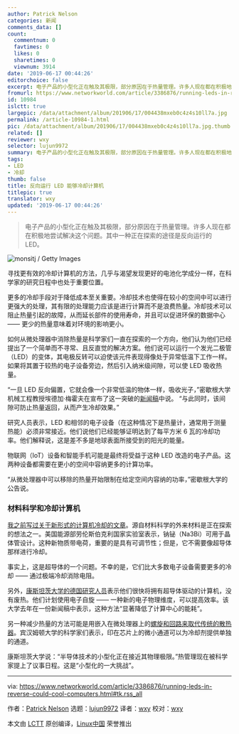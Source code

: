 ```yaml
---
author: Patrick Nelson
categories: 新闻
comments_data: []
count:
  commentnum: 0
  favtimes: 0
  likes: 0
  sharetimes: 0
  viewnum: 3914
date: '2019-06-17 00:44:26'
editorchoice: false
excerpt: 电子产品的小型化正在触及其极限，部分原因在于热量管理。许多人现在都在积极地尝试解决这个问题。其中一种正在探索的途径是反向运行的 LED。
fromurl: https://www.networkworld.com/article/3386876/running-leds-in-reverse-could-cool-computers.html
id: 10984
islctt: true
largepic: /data/attachment/album/201906/17/004438mxeb0c4z4s10ll7a.jpg
permalink: /article-10984-1.html
pic: /data/attachment/album/201906/17/004438mxeb0c4z4s10ll7a.jpg.thumb.jpg
related: []
reviewer: wxy
selector: lujun9972
summary: 电子产品的小型化正在触及其极限，部分原因在于热量管理。许多人现在都在积极地尝试解决这个问题。其中一种正在探索的途径是反向运行的 LED。
tags:
- LED
- 冷却
thumb: false
title: 反向运行 LED 能够冷却计算机
titlepic: true
translator: wxy
updated: '2019-06-17 00:44:26'
---
```



> 
> 电子产品的小型化正在触及其极限，部分原因在于热量管理。许多人现在都在积极地尝试解决这个问题。其中一种正在探索的途径是反向运行的 LED。
> 
> 
> 


![monsitj / Getty Images](/data/attachment/album/201906/17/004438mxeb0c4z4s10ll7a.jpg)


寻找更有效的冷却计算机的方法，几乎与渴望发现更好的电池化学成分一样，在科学家的研究日程中也处于重要位置。


更多的冷却手段对于降低成本至关重要。冷却技术也使得在较小的空间中可以进行更强大的处理，其有限的处理能力应该是进行计算而不是浪费热量。冷却技术可以阻止热量引起的故障，从而延长部件的使用寿命，并且可以促进环保的数据中心 —— 更少的热量意味着对环境的影响更小。


如何从微处理器中消除热量是科学家们一直在探索的一个方向，他们认为他们已经提出了一个简单而不寻常、且反直觉的解决方案。他们说可以运行一个发光二极管（LED）的变体，其电极反转可以迫使该元件表现得像处于异常低温下工作一样。如果将其置于较热的电子设备旁边，然后引入纳米级间隙，可以使 LED 吸收热量。


“一旦 LED 反向偏置，它就会像一个非常低温的物体一样，吸收光子，”密歇根大学机械工程教授埃德加·梅霍夫在宣布了这一突破的[新闻稿](https://news.umich.edu/running-an-led-in-reverse-could-cool-future-computers/)中说。 “与此同时，该间隙可防止热量返回，从而产生冷却效果。”


研究人员表示，LED 和相邻的电子设备（在这种情况下是热量计，通常用于测量热能）必须非常接近。他们说他们已经能够证明达到了每平方米 6 瓦的冷却功率。他们解释说，这是差不多是地球表面所接受到的阳光的能量。


物联网（IoT）设备和智能手机可能是最终将受益于这种 LED 改造的电子产品。这两种设备都需要在更小的空间中容纳更多的计算功率。


“从微处理器中可以移除的热量开始限制在给定空间内容纳的功率，”密歇根大学的公告说。


### 材料科学和冷却计算机


[我之前写过关于新形式的计算机冷却的文章](https://www.networkworld.com/article/3326831/computers-could-soon-run-cold-no-heat-generated.html)。源自材料科学的外来材料是正在探索的想法之一。美国能源部劳伦斯伯克利国家实验室表示，钠铋（Na3Bi）可用于晶体管设计。这种新物质带电荷，重要的是具有可调节性；但是，它不需要像超导体那样进行冷却。


事实上，这是超导体的一个问题。不幸的是，它们比大多数电子设备需要更多的冷却 —— 通过极端冷却消除电阻。


另外，[康斯坦茨大学的德国研究人员](https://www.uni-konstanz.de/en/university/news-and-media/current-announcements/news/news-in-detail/Supercomputer-ohne-Abwaerme/)表示他们很快将拥有超导体驱动的计算机，没有废热。他们计划使用电子自旋 —— 一种新的电子物理维度，可以提高效率。该大学去年在一份新闻稿中表示，这种方法“显著降低了计算中心的能耗”。


另一种减少热量的方法可能是用嵌入在微处理器上的[螺旋和回路来取代传统的散热器](https://www.networkworld.com/article/3322956/chip-cooling-breakthrough-will-reduce-data-center-power-costs.html)。宾汉姆顿大学的科学家们表示，印在芯片上的微小通道可以为冷却剂提供单独的通道。


康斯坦茨大学说：“半导体技术的小型化正在接近其物理极限。”热管理现在被科学家提上了议事日程。这是“小型化的一大挑战”。




---


via: <https://www.networkworld.com/article/3386876/running-leds-in-reverse-could-cool-computers.html#tk.rss_all>


作者：[Patrick Nelson](https://www.networkworld.com/author/Patrick-Nelson/) 选题：[lujun9972](https://github.com/lujun9972) 译者：[wxy](https://github.com/wxy) 校对：[wxy](https://github.com/wxy)


本文由 [LCTT](https://github.com/LCTT/TranslateProject) 原创编译，[Linux中国](https://linux.cn/) 荣誉推出